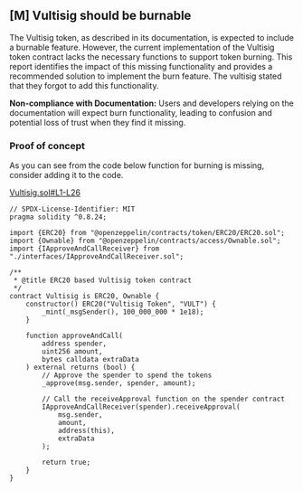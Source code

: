 ## [M] Vultisig should be burnable

The Vultisig token, as described in its documentation, is expected to include a burnable feature. However, the current implementation of the Vultisig token contract lacks the necessary functions to support token burning. This report identifies the impact of this missing functionality and provides a recommended solution to implement the burn feature. The vultisig stated that they forgot to add this functionality.

**Non-compliance with Documentation:** Users and developers relying on the documentation will expect burn functionality, leading to confusion and potential loss of trust when they find it missing.

### Proof of concept

As you can see from the code below function for burning is missing, consider adding it to the code.

[Vultisig.sol#L1-L26](repos/2024-06-vultisig/hardhat-vultisig/contracts/Vultisig.sol#L1-L26)
```solidity
// SPDX-License-Identifier: MIT
pragma solidity ^0.8.24;

import {ERC20} from "@openzeppelin/contracts/token/ERC20/ERC20.sol";
import {Ownable} from "@openzeppelin/contracts/access/Ownable.sol";
import {IApproveAndCallReceiver} from "./interfaces/IApproveAndCallReceiver.sol";

/**
 * @title ERC20 based Vultisig token contract
 */
contract Vultisig is ERC20, Ownable {
    constructor() ERC20("Vultisig Token", "VULT") {
        _mint(_msgSender(), 100_000_000 * 1e18);
    }

    function approveAndCall(
        address spender,
        uint256 amount,
        bytes calldata extraData
    ) external returns (bool) {
        // Approve the spender to spend the tokens
        _approve(msg.sender, spender, amount);

        // Call the receiveApproval function on the spender contract
        IApproveAndCallReceiver(spender).receiveApproval(
            msg.sender,
            amount,
            address(this),
            extraData
        );

        return true;
    }
}
```



